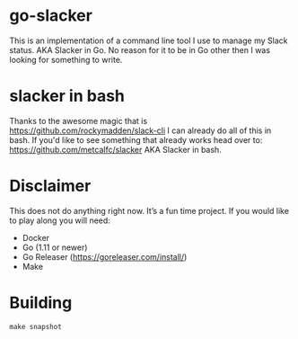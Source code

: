 # go-slacker
This is an implementation of a command line tool I use to manage my Slack status. AKA Slacker in Go. No reason for it to be in Go other then I was looking for something to write.

# slacker in bash

Thanks to the awesome magic that is https://github.com/rockymadden/slack-cli I can already do all of this in bash. If you'd like to see something that already works head over to: https://github.com/metcalfc/slacker AKA Slacker in bash.

# Disclaimer

This does not do anything right now. It’s a fun time project. If you would like to play along you will need:
  - Docker
  - Go (1.11 or newer)
  - Go Releaser (https://goreleaser.com/install/)
  - Make

# Building

```
make snapshot
```
